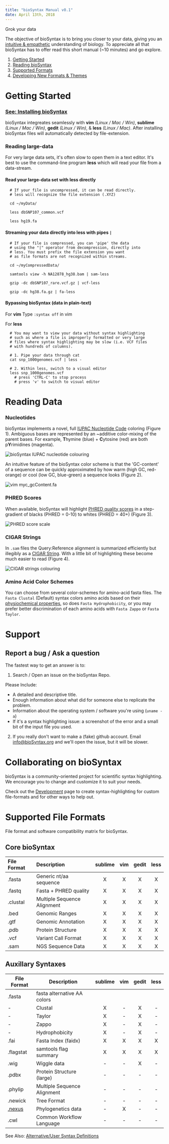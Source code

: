 ```yaml
---
title: "bioSyntax Manual v0.1"
date: April 13th, 2018
---
```

Grok your data

The objective of bioSyntax is to bring you closer to your data, giving you an [intuitive & empathetic](https://en.wikipedia.org/wiki/Grok) understanding of biology. To appreciate all that bioSyntax has to offer read this short manual (~10 minutes) and go explore.

1. [Getting Started](#getting-started) 
2. [Reading bioSyntax](#reading-biosyntax)
3. [Supported Formats](#supported-file-formats)
4. [Developing New Formats & Themes](#collaborate)

# Getting Started

### [See: Installing bioSyntax](https://biosyntax.org/install)

bioSyntax integreates seamlessly with **vim** *(Linux / Mac / Win)*, **sublime** *(Linux / Mac / Win)*, **gedit** *(Linux / Win)*, & **less** *(Linux / Mac)*. After installing bioSyntax files will automatically detected by file-extension.


### Reading large-data

For very large data sets, it's often slow to open them in a text editor. It's best to use the command-line program **less** which will read your file from a data-stream.

#### Read your large-data set with **less** directly

```
  # If your file is uncompressed, it can be read directly.
  # less will recognize the file extension (.XYZ)
  
  cd ~/myData/
  
  less dbSNP107_common.vcf
  
  less hg19.fa
```

#### Streaming your data directly into **less** with pipes `|`
  
```
  # If your file is compressed, you can 'pipe' the data 
  # using the "|" operator from decompression, directly into
  # less. You must prefix the file extension you want
  # as file formats are not recognized within streams.
  
  cd ~/myCompressedData/ 
  
  samtools view -h NA12878_hg38.bam | sam-less
  
  gzip -dc dbSNP107_rare.vcf.gz | vcf-less
  
  gzip -dc hg38.fa.gz | fa-less
```

#### Bypassing bioSyntax (data in plain-text)

For **vim**
Type `:syntax off` in vim

For **less**
  
```
  # You may want to view your data without syntax highlighting
  # such as where a file is improperly formatted or very large
  # files where syntax highlighting may be slow (i.e. VCF files
  # with hundreds of columns).
  
  # 1. Pipe your data through cat
  cat snp_1000genomes.vcf | less - 
  
  # 2. Within less, switch to a visual editor
  less snp_1000genomes.vcf
    # press 'CTRL-C' to stop process
    # press 'v' to switch to visual editor
```

# Reading Data

### Nucleotides

bioSyntax implements a novel, full [IUPAC Nucleotide Code](https://en.wikipedia.org/wiki/Nucleic_acid_notation#IUPAC_notation) coloring (Figure 1). Ambiguous bases are represented by an ~additive color-mixing of the parent bases. For example, **T**hymine (blue) + **C**ytosine (red) are both p**Y**rimidines (magenta).

![ bioSyntax IUPAC nucleotide colouring ](images/nt_IUPAC_ANSI_v0.3_web.png)

An intuitive feature of the bioSyntax color scheme is that the 'GC-content' of a sequence can be quickly approximated by how warm (high GC, red-orange) or cool (low GC, blue-green) a sequence looks (Figure 2).
  
![ `vim myc_gcContent.fa` ](images/fa-vim_myc_gc.png)

### PHRED Scores

When available, bioSyntax will highlight [PHRED quality scores](https://en.wikipedia.org/wiki/Phred_quality_score) in a step-gradient of blacks (PHRED = 0-10) to whites (PHRED = 40+) (Figure 3).

![ PHRED score scale ](images/sublime-PHRED.png)

### CIGAR Strings

In `.sam` files the Query:Reference alignment is summarized efficiently but illegibly as a [CIGAR String](https://genome.sph.umich.edu/wiki/SAM#What_is_a_CIGAR.3F). With a little bit of highlighting these become much easier to read (Figure 4).

![ CIGAR strings colouring](images/less-CIGAR.png)

### Amino Acid Color Schemes

You can choose from several color-schemes for amino-acid fasta files. The `Fasta Clustal` (Default) syntax colors amino acids based on their [physiochemical properties](http://www.jalview.org/help/html/colourSchemes/clustal.html), so does `Fasta Hydrophobicity`, or you may prefer better discrimination of each amino acids with `Fasta Zappo` or `Fasta Taylor`.


# Support 

## Report a bug / Ask a question

The fastest way to get an answer is to:

1) Search / Open an issue on the bioSyntax Repo. 

Please Include:
- A detailed and descriptive title.
- Enough information about what did for someone else to replicate the problem.
- Information about the operating system / software you're using (`uname -a`)
- If it's a syntax highlighting issue: a screenshot of the error and a small bit of the input file you used.

2) If you really don't want to make a (fake) github account. Email [info@bioSyntax.org](mailto:info@bioSyntax.org) and we'll open the issue, but it will be slower.


# Collaborating on bioSyntax

bioSyntax is a community-oriented project for scientific syntax highlighting. We encourage you to change and customize it to suit your needs.

Check out the [Development](https://bioSyntax.org/dev) page to create syntax-highlighting for custom file-formats and for other ways to help out.

# Supported File Formats

File format and software compatibility matrix for bioSyntax.

## Core bioSyntax

  File Format | Description                 | sublime | vim | gedit | less |
|:------------|:----------------------------|:-------:|:---:|:-----:|:----:|
| .fasta      | Generic nt/aa sequence      |    X    |  X  |   X   |   X  |
| .fastq      | Fasta + PHRED quality       |    X    |  X  |   X   |   X  |
| .clustal    | Multiple Sequence Alignment |    X    |  X  |   X   |   X  |
| .bed        | Genomic Ranges              |    X    |  X  |   X   |   X  |
| .gtf        | Genomic Annotation          |    X    |  X  |   X   |   X  |
| .pdb        | Protein Structure           |    X    |  X  |   X   |   X  |
| .vcf        | Variant Call Format         |    X    |  X  |   X   |   X  |
| .sam        | NGS Sequence Data           |    X    |  X  |   X   |   X  |

## Auxillary Syntaxes

| File Format | Description                 | sublime | vim | gedit | less |
|-------------|-----------------------------|:-------:|:---:|:-----:|:----:|
| .fasta      | fasta alternative AA colors |         |     |       |      |
| -           | Clustal                     |    X    |  -  |   X   | -    |
| -           | Taylor                      |    X    |  -  |   X   | -    |
| -           | Zappo                       |    X    |  -  |   X   | -    |
| -           | Hydrophobicity              |    X    |  -  |   X   | -    |
| .fai        | Fasta Index (faidx)         |    X    |  X  |   X   | X    |
| .flagstat   | samtools flag summary       |    X    |  X  |   X   | X    |
| .wig        | Wiggle data                 |    -    |  -  |   X   | -    |
| .pdbx       | Protein Structure (large)   |    -    |  -  |   -   | -    |
| .phylip     | Multiple Sequence Alignment |    -    |  -  |   -   | -    |
| .newick     | Tree Format                 |    -    |  -  |   -   | -    |
| [.nexus](http://informatics.nescent.org/wiki/NEXUS_Specification) |  Phylogenetics data | - | X | - | - |
| .cwl        | Common Workflow Language    |    -    |  -  |   -   | -    |

See Also: [Alternative/User Syntax Definitions](https://github.com/bioSyntax/bioSyntax/tree/master/alt-syntax)
